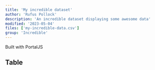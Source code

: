 ```yaml
---
title: 'My incredible dataset'
author: 'Rufus Pollock'
description: 'An incredible dataset displaying some awesome data'
modified: '2023-05-04'
files: ['my-incredible-data.csv']
group: 'Incredible'
---
```


Built with PortalJS

## Table

<Table url="my-incredible-data.csv" />
